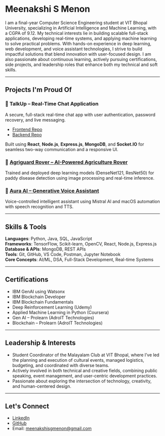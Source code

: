 # Meenakshi S Menon

I am a final-year Computer Science Engineering student at VIT Bhopal University, specializing in Artificial Intelligence and Machine Learning, with a CGPA of 9.12. My technical interests lie in building scalable full-stack applications, developing real-time systems, and applying machine learning to solve practical problems. With hands-on experience in deep learning, web development, and voice assistant technologies, I strive to build impactful solutions that blend innovation with user-focused design. I am also passionate about continuous learning, actively pursuing certifications, side projects, and leadership roles that enhance both my technical and soft skills.

---

## Projects I'm Proud Of

### 🔹 TalkUp – Real-Time Chat Application  
A secure, full-stack real-time chat app with user authentication, password recovery, and live messaging.

- [Frontend Repo](https://github.com/Meenakshi-Menon/TalkUp-FrontEnd-)  
- [Backend Repo](https://github.com/Meenakshi-Menon/TalkUp-BackEnd-)

Built using **React**, **Node.js**, **Express.js**, **MongoDB**, and **Socket.IO** for seamless two-way communication and a responsive UI.

### 🔹 [Agriguard Rover – AI-Powered Agriculture Rover](https://github.com/Meenakshi-Menon/Agriguard-Rover)  
Trained and deployed deep learning models (DenseNet121, ResNet50) for paddy disease detection using image processing and real-time inference.

### 🔹 [Aura AI – Generative Voice Assistant](https://github.com/Meenakshi-Menon/AuraAI)  
Voice-controlled intelligent assistant using Mistral AI and macOS automation with speech recognition and TTS.

---

## Skills & Tools

**Languages**: Python, Java, SQL, JavaScript  
**Frameworks**: TensorFlow, Scikit-learn, OpenCV, React, Node.js, Express.js  
**Database & APIs**: MongoDB, REST APIs  
**Tools**: Git, GitHub, VS Code, Postman, Jupyter Notebook  
**Core Concepts**: AI/ML, DSA, Full-Stack Development, Real-time Systems

---

## Certifications

- IBM GenAI using Watsonx  
- IBM Blockchain Developer  
- IBM Blockchain Fundamentals  
- Deep Reinforcement Learning (Udemy)  
- Applied Machine Learning in Python (Coursera)  
- Gen AI – Prolearn (AdroIT Technologies)  
- Blockchain – Prolearn (AdroIT Technologies)

---

## Leadership & Interests

- Student Coordinator of the Malayalam Club at VIT Bhopal, where I’ve led the planning and execution of cultural events, managed logistics, budgeting, and coordinated with diverse teams.
- Actively involved in both technical and creative fields, combining public speaking, event management, and user-centric development practices.
- Passionate about exploring the intersection of technology, creativity, and human-centered design.

---

## Let's Connect

- [LinkedIn](https://www.linkedin.com/in/meenakshi-menon-368211252/)  
- [GitHub](https://github.com/Meenakshi-Menon)  
- Email: meenakshisgmenon@gmail.com
